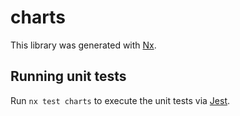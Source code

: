 # charts

This library was generated with [Nx](https://nx.dev).

## Running unit tests

Run `nx test charts` to execute the unit tests via [Jest](https://jestjs.io).
